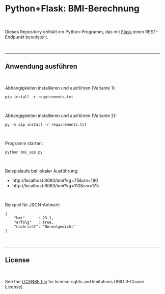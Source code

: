 # Python+Flask: BMI-Berechnung #

<br>

Dieses Repository enthält ein Python-Programm, das mit [Flask](https://flask.palletsprojects.com/en/stable/) einen REST-Endpunkt bereitstellt.

<br>

----

## Anwendung ausführen ##

<br>

Abhängigkeiten installieren und ausführen (Variante 1):
```
pip install -r requirements.txt
```

<br>

Abhängigkeiten installieren und ausführen (Variante 2):
```
py -m pip install -r requirements.txt
```

<br>

Programm starten:
```
python bmi_app.py
```

<br>

Beispielaufe bei lokaler Ausführung:
* http://localhost:8080/bmi?kg=75&cm=180
* http://localhost:8080/bmi?kg=110&cm=175

<br>

Beispiel für JSON-Antwort:
```
{
    "bmi"      : 23.1,
    "erfolg"   : true,
    "nachricht": "Normalgewicht"
}
```

<br>

----

## License ##

<br>

See the [LICENSE file](LICENSE.md) for license rights and limitations (BSD 3-Clause License).

<br>
